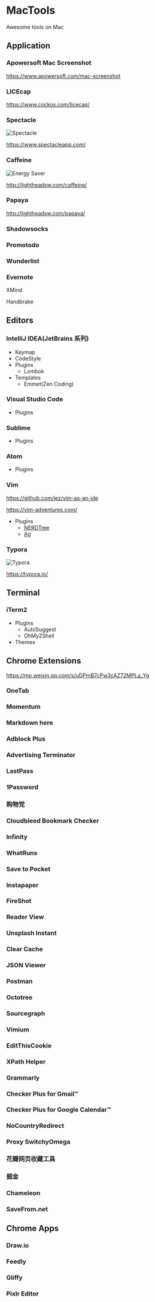 # MacTools

Awesome tools on Mac

## Application

### Apowersoft Mac Screenshot

https://www.apowersoft.com/mac-screenshot



### LICEcap

https://www.cockos.com/licecap/

### Spectacle
![Spectacle](./images/spectacle.gif)

https://www.spectacleapp.com/

### Caffeine
![Energy Saver](./images/energy-saver.png)

http://lightheadsw.com/caffeine/

### Papaya
http://lightheadsw.com/papaya/

### Shadowsocks

### Promotodo

### Wunderlist

### Evernote

XMind

Handbrake





## Editors

### IntelliJ IDEA(JetBrains 系列)
* Keymap
* CodeStyle
* Plugins
  * Lombok
* Templates
  * Emmet(Zen Coding)

### Visual Studio Code
* Plugins

### Sublime
* Plugins

### Atom
* Plugins

### Vim

https://github.com/jez/vim-as-an-ide

https://vim-adventures.com/

* Plugins
  * [NERDTree](https://github.com/scrooloose/nerdtree)
  * [Ag](https://geoff.greer.fm/ag/)

### Typora

![Typora](./images/typora.gif)


https://typora.io/


## Terminal

### iTerm2
* Plugins
  * AutoSuggest
  * OhMyZShell
* Themes

## Chrome Extensions

https://mp.weixin.qq.com/s/uDPmB7cPw3cAZ72MPLa_Yg

### OneTab

### Momentum

### Markdown here

### Adblock Plus

### Advertising Terminator

### LastPass

### 1Password

### 购物党

### Cloudbleed Bookmark Checker

### Infinity

### WhatRuns

### Save to Pocket

### Instapaper

### FireShot

### Reader View

### Unsplash Instant

### Clear Cache

### JSON Viewer

### Postman

### Octotree

### Sourcegraph

### Vimium

### EditThisCookie

### XPath Helper

### Grammarly

### Checker Plus for Gmail™

### Checker Plus for Google Calendar™

### NoCountryRedirect

### Proxy SwitchyOmega

### 花瓣网页收藏工具

### 掘金

### Chameleon

### SaveFrom.net



## Chrome Apps

### Draw.io

### Feedly

### Gliffy

### Pixlr Editor

